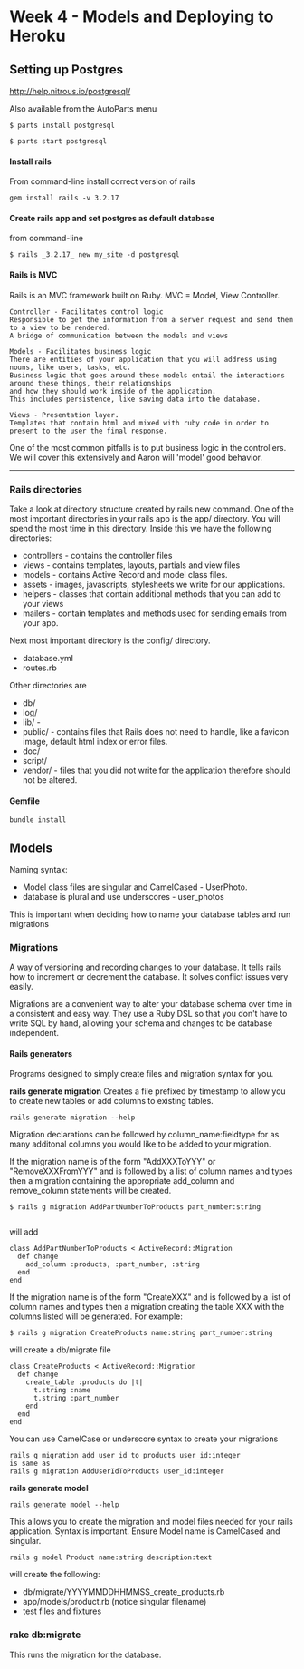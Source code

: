 # Week 4 - Models and Deploying to Heroku

## Setting up Postgres
http://help.nitrous.io/postgresql/

Also available from the AutoParts menu

```
$ parts install postgresql

$ parts start postgresql
```

#### Install rails
From command-line install correct version of rails

```
gem install rails -v 3.2.17
```
 
#### Create rails app and set postgres as default database
from command-line

```
$ rails _3.2.17_ new my_site -d postgresql
```

#### Rails is MVC 
Rails is an MVC framework built on Ruby. MVC = Model, View Controller.

```
Controller - Facilitates control logic
Responsible to get the information from a server request and send them to a view to be rendered. 
A bridge of communication between the models and views 

Models - Facilitates business logic
There are entities of your application that you will address using nouns, like users, tasks, etc. 
Business logic that goes around these models entail the interactions around these things, their relationships
and how they should work inside of the application.
This includes persistence, like saving data into the database.

Views - Presentation layer.
Templates that contain html and mixed with ruby code in order to present to the user the final response. 

```
One of the most common pitfalls is to put business logic in the controllers. We will cover this extensively and Aaron will 'model' good behavior.

--- 
### Rails directories

Take a look at directory structure created by rails new command.
One of the most important directories in your rails app is the app/ directory. You will spend the most time in this directory.
Inside this we have the following directories:

+ controllers - contains the controller files
+ views - contains templates, layouts, partials and view files 
+ models - contains Active Record and model class files.
+ assets - images, javascripts, stylesheets we write for our applications.
+ helpers - classes that contain additional methods that you can add to your views
+ mailers - contain templates and methods used for sending emails from your app.  

Next most important directory is the config/ directory.

+ database.yml
+ routes.rb

Other directories are

+ db/
+ log/
+ lib/ -
+ public/ - contains files that Rails does not need to handle, like a favicon image, default html index or error files.
+ doc/
+ script/
+ vendor/ - files that you did not write for the application therefore should not be altered.

#### Gemfile

```
bundle install
```

## Models
Naming syntax:

+ Model class files are singular and CamelCased - UserPhoto.
+ database is plural and use underscores - user_photos

This is important when deciding how to name your database  tables and run migrations

### Migrations
A way of versioning and recording changes to your database. It tells rails how to increment or decrement the database. It solves conflict issues very easily.

Migrations are a convenient way to alter your database schema over time in a consistent and easy way. They use a Ruby DSL so that you don't have to write SQL by hand, allowing your schema and changes to be database independent.


#### Rails generators
Programs designed to simply create files and migration syntax for you.

**rails generate migration**
Creates a file prefixed by timestamp to allow you to create new tables or add columns to existing tables.

```
rails generate migration --help
```

Migration declarations can be followed by column_name:fieldtype for as many additonal columns you would like to be added to your migration.  

If the migration name is of the form "AddXXXToYYY" or "RemoveXXXFromYYY" and is followed by a list of column names and types then a migration containing the appropriate add_column and remove_column statements will be created.

```
$ rails g migration AddPartNumberToProducts part_number:string 
 
```

will add

```
class AddPartNumberToProducts < ActiveRecord::Migration
  def change
    add_column :products, :part_number, :string
  end
end

```
If the migration name is of the form "CreateXXX" and is followed by a list of column names and types then a migration creating the table XXX with the columns listed will be generated. For example:

```
$ rails g migration CreateProducts name:string part_number:string

```

will create a db/migrate file

```
class CreateProducts < ActiveRecord::Migration
  def change
    create_table :products do |t|
      t.string :name
      t.string :part_number
    end
  end
end

```

You can use CamelCase or underscore syntax to create your migrations

``` 
rails g migration add_user_id_to_products user_id:integer
is same as
rails g migration AddUserIdToProducts user_id:integer
```

**rails generate model**

```
rails generate model --help
```

This allows you to create the migration and model files needed for your rails application. Syntax is important. Ensure Model name is CamelCased and singular.

``` 
rails g model Product name:string description:text
```
will create the following:

+ db/migrate/YYYYMMDDHHMMSS_create_products.rb 
+ app/models/product.rb  (notice singular filename)
+ test files and fixtures



### rake db:migrate
This runs the migration for the database.




